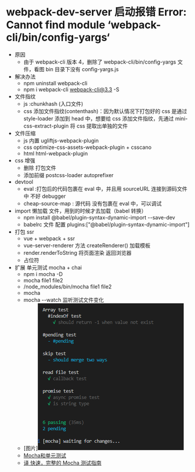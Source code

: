 # webpack-dev-server 启动报错 Error: Cannot find module ‘webpack-cli/bin/config-yargs‘

- 原因
  - 由于 webpack-cli 版本 4，删除了 webpack-cli/bin/config-yargs 文件，看图 bin 目录下没有 config-yargs.js
- 解决办法
  - npm uninstall webpack-cli
  - npm i webpack-cli webpack-cli@3.3 -S
- 文件指纹
  - js :chunkhash (入口文件)
  - css 添加文件指纹(contenthash)：因为默认情况下打包好的 css 是通过 style-loader 添加到 head 中，想要给 css 添加文件指纹，先通过 mini-css-extract-plugin 将 css 提取出单独的文件
- 文件压缩
  - js 内置 ugliftjs-webpack-plugin
  - css optimize-css-assets-webpack-plugin + csscano
  - html html-webpack-plugin
- css 增强
  - 删除 打包文件
  - 添加前缀 postcss-loader autoprefixer
- devtool
  - eval :打包后的代码包裹在 eval 中，并且用 sourceURL 连接到源码文件中 不好 debugger
  - cheap-source-map : 源代码 没有包裹在 eval 中，可以调试
- import 懒加载 文件，用到的时候才去加载（babel 转换）
  - npm install @babel/plugin-syntax-dynamic-import --save-dev
  - babelrc 文件 配置 plugins:["@babel/plugin-syntax-dynamic-import"]
- 打包 ssr
  - vue + webpack + ssr
  - vue-server-renderer 方法 createRenderer() 加载模板
  - render.renderToString 将页面渲染 返回浏览器
  - <!--vue-ssr-outlet--> 占位符
- 扩展 单元测试 mocha + chai 
  - npm i mocha -D
  - mocha file1 file2
  - /node_modules/bin/mocha file1 file2
  - mocha
  - mocha --watch 监听测试文件变化
  - [图片]<img src="./mocha-test/img/watch.png" alt="监听测试文件变化"   />
  - [Mocha和单元测试](https://segmentfault.com/a/1190000020346118)
  - [译 快速，完整的 Mocha 测试指南](https://learnku.com/articles/35165#1-%E4%BD%BF%E7%94%A8%E5%9B%9E%E8%B0%83%E6%96%B9%E6%B3%95)